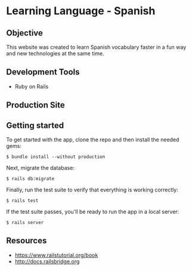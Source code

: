# Learning Language - Spanish

## Objective

This website was created to learn Spanish vocabulary faster in a fun way and new technologies at the same time.

## Development Tools

* Ruby on Rails

## Production Site


## Getting started

To get started with the app, clone the repo and then install the needed gems:

```
$ bundle install --without production
```

Next, migrate the database:

```
$ rails db:migrate
```

Finally, run the test suite to verify that everything is working correctly:

```
$ rails test
```

If the test suite passes, you'll be ready to run the app in a local server:

```
$ rails server
```

## Resources
* <https://www.railstutorial.org/book>
* <http://docs.railsbridge.org>

